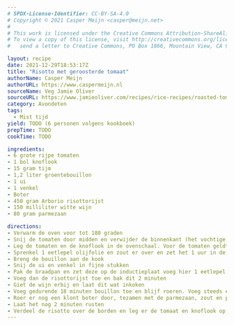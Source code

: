 ```yaml
---
# SPDX-License-Identifier: CC-BY-SA-4.0
# Copyright © 2021 Casper Meijn <casper@meijn.net>
# 
# This work is licensed under the Creative Commons Attribution-ShareAlike 4.0 International License. 
# To view a copy of this license, visit http://creativecommons.org/licenses/by-sa/4.0/ or 
#   send a letter to Creative Commons, PO Box 1866, Mountain View, CA 94042, USA.

layout: recipe
date: 2021-12-29T18:53:17Z
title: "Risotto met geroosterde tomaat"
authorName: Casper Meijn
authorURL: https://www.caspermeijn.nl
sourceName: Veg Jamie Oliver
sourceURL: https://www.jamieoliver.com/recipes/rice-recipes/roasted-tomato-risotto/
category: Avondeten
tags:
  - Mist tijd
yield: TODO (6 personen volgens kookboek)
prepTime: TODO
cookTime: TODO 

ingredients:
- 6 grote rijpe tomaten
- 1 bol knoflook
- 15 gram tijm
- 1,2 liter groentebouillon
- 1 ui
- 1 venkel
- Boter
- 450 gram Arborio risottorijst
- 150 milliliter witte wijn
- 80 gram parmezaan

directions:
- Verwarm de oven voor tot 180 graden
- Snij de tomaten door midden en verwijder de binnenkant (het vochtige deel)
- Leg de tomaten en de knoflook in de ovenschaal. Voor de tomaten geldt, met de vlakke kant naar beneden. Strooi de tijm er over
- Sprenkel 1 eetlepel olijfolie en zout er over en zet het 1 uur in de oven
- Breng de bouillon aan de kook
- Snij de ui en venkel in fijne stukken
- Pak de braadpan en zet deze op de inductieplaat voeg hier 1 eetlepel olie en een klont boter aan toe. Vervolgens voeg je de ui en de venkel toe. Bak dit voor 8 minuten
- Voeg dan de risottorijst toe en bak dit 2 minuten
- Giet de wijn erbij en laat dit wat inkoken
- Voeg gedurende 18 minuten bouillon toe en blijf roeren. Voeg steeds een schep toe, totdat dit is opgenomen
- Roer er nog een klont boter door, tezamen met de parmezaan, zout en peper
- Laat het nog 2 minuten rusten
- Verdeel de risotto over de borden en leg er de tomaat en knoflook op, tezamen met een beetje sap uit de ovenschaal
---
```

